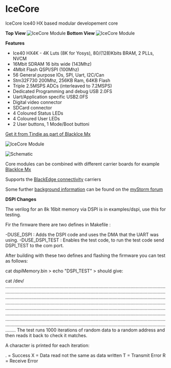 # IceCore
IceCore Ice40 HX based modular developement core 

**Top View**
![IceCore Module](https://github.com/folknology/IceCore/blob/master/cad/IceCore.jpg)
**Bottom View**
![IceCore Module](https://github.com/folknology/IceCore/blob/master/cad/IceCore-Bottom.jpg)


**Features**
* Ice40 HX4K - 4K Luts (8K for Yosys), 80/(128)Kbits BRAM, 2 PLLs, NVCM
* 16Mbit SDRAM 16 bits wide (143Mhz)
* 4Mbit Flash QSPI/SPI (100Mhz)
* 56 General purpose IOs, SPI, Uart, I2C/Can
* Stm32F730 200Mhz, 256KB Ram, 64KB Flash
* Triple 2.5MSPS ADCs (interleaved to 7.2MSPS)
* Dedicated Programming and debug USB 2.0FS
* Uart/Application specific USB2.0FS
* Digital video connector
* SDCard connector
* 4 Coloured Status LEDs
* 4 Coloured User LEDs
* 2 User buttons, 1 Mode/Boot buttoni

[Get it from Tindie as part of BlackIce Mx](https://www.tindie.com/products/Folknology/blackice-mx/)

![IceCore Module](https://github.com/folknology/IceCore/blob/master/cad/IceCore.png)


![Schematic](https://github.com/folknology/IceCore/blob/master/cad/IceCore-schematic.png)

Core modules can be combined with different carrier boards for example [BlackIce Mx](https://github.com/folknology/BlackIceMx)

Supports the [BlackEdge connectivity](https://github.com/folknology/BlackEdge) carriers

Some further [background information](https://forum.mystorm.uk/t/new-product-blackice-mx/551/10) can be found on the [myStorm forum](https://forum.mystorm.uk)


**DSPI Changes**

The verilog for an 8k 16bit memory via DSPI is in examples/dspi, use this for testing.

Fir the firnware there are two defines in Makefile :

-DUSE_DSPI : Adds the DSPI code and uses the DMA that the UART was using.
-DUSE_DSPI_TEST : Enables the test code, to run the test code send DSPI_TEST to the com port.

After building with these two defines and flashing the firmware you can test as follows:

cat dspiMemory.bin > <your com port>
echo "DSPI_TEST" > <your com port>
should give:

cat /dev/<your com port>
........................................................................................................................................................................................................................................................................................................................................................................................................................................................................................................................................................................................................................................................................................................................................................................................................................................................................................................................................................................................................................................
The test runs 1000 iterations of random data to a random address and then reads it back to check it matches.

A character is printed for each iteration:

. = Success
X = Data read not the same as data written
T = Transmit Error
R = Receive Error
